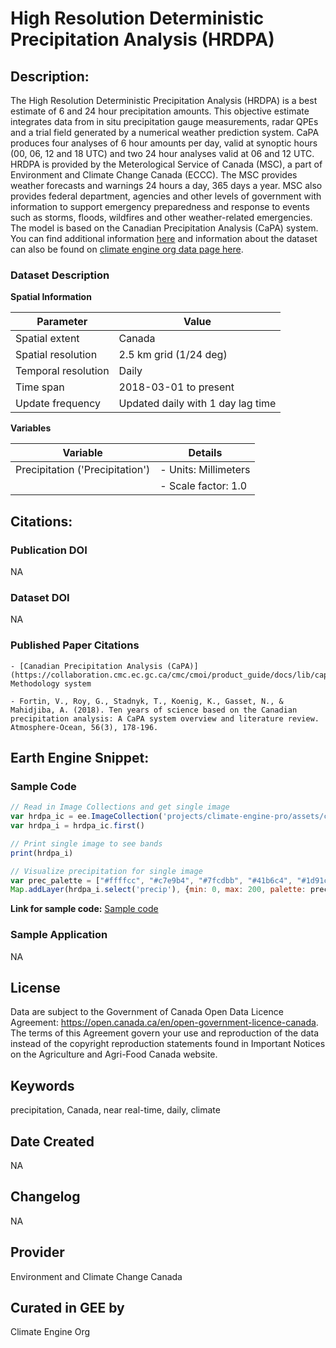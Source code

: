 
# High Resolution Deterministic Precipitation Analysis (HRDPA)

## Description:

The High Resolution Deterministic Precipitation Analysis (HRDPA) is a best estimate of 6 and 24 hour precipitation amounts. This objective estimate
integrates data from in situ precipitation gauge measurements, radar QPEs and a trial field generated by a numerical weather prediction system. CaPA
produces four analyses of 6 hour amounts per day, valid at synoptic hours (00, 06, 12 and 18 UTC) and two 24 hour analyses valid at 06 and 12 UTC.
HRDPA is provided by the Meterological Service of Canada (MSC), a part of Environment and Climate Change Canada (ECCC). The MSC provides weather
forecasts and warnings 24 hours a day, 365 days a year. MSC also provides federal department, agencies and other levels of government with
information to support emergency preparedness and response to events such as storms, floods, wildfires and other weather-related emergencies. The
model is based on the Canadian Precipitation Analysis (CaPA) system. You can find additional information [here](https://eccc-msc.github.io/open-data/msc-data/nwp_hrdpa/readme_hrdpa_en/) and information about the dataset can also be found on [climate engine org data page here](https://support.climateengine.org/article/67-hrdpa).

### Dataset Description

**Spatial Information**

| Parameter            | Value                     |
|----------------------|---------------------------|
| Spatial extent       | Canada                    |
| Spatial resolution   | 2.5 km grid (1/24 deg)   |
| Temporal resolution  | Daily                     |
| Time span            | 2018-03-01 to present     |
| Update frequency     | Updated daily with 1 day lag time |

**Variables**

| Variable                  | Details                              |
|---------------------------|--------------------------------------|
| Precipitation ('Precipitation') | - Units: Millimeters                    |
|                           | - Scale factor: 1.0                    |

## Citations:

### Publication DOI

NA

### Dataset DOI

NA

### Published Paper Citations

```
- [Canadian Precipitation Analysis (CaPA)](https://collaboration.cmc.ec.gc.ca/cmc/cmoi/product_guide/docs/lib/capa_information_leaflet_20141118_en.pdf) Methodology system

- Fortin, V., Roy, G., Stadnyk, T., Koenig, K., Gasset, N., & Mahidjiba, A. (2018). Ten years of science based on the Canadian precipitation analysis: A CaPA system overview and literature review. Atmosphere-Ocean, 56(3), 178-196.
```

## Earth Engine Snippet:

### Sample Code

```js
// Read in Image Collections and get single image
var hrdpa_ic = ee.ImageCollection('projects/climate-engine-pro/assets/ce-hrdpa-daily')
var hrdpa_i = hrdpa_ic.first()

// Print single image to see bands
print(hrdpa_i)

// Visualize precipitation for single image
var prec_palette = ["#ffffcc", "#c7e9b4", "#7fcdbb", "#41b6c4", "#1d91c0", "#225ea8", "#0c2c84"]
Map.addLayer(hrdpa_i.select('precip'), {min: 0, max: 200, palette: prec_palette}, 'precip')
```

**Link for sample code:** [Sample code](https://code.earthengine.google.com/?scriptPath=users/sat-io/awesome-gee-catalog-examples:/weather-climate/CE-HRDPA-DAILY)

### Sample Application

NA

## License

Data are subject to the Government of Canada Open Data Licence Agreement: https://open.canada.ca/en/open-government-licence-canada. The terms of this Agreement govern your use and reproduction of the data instead of the copyright reproduction statements found in Important Notices on the Agriculture and Agri-Food Canada website.

## Keywords

precipitation, Canada, near real-time, daily, climate

## Date Created

NA

## Changelog

NA

## Provider

Environment and Climate Change Canada

## Curated in GEE by
Climate Engine Org